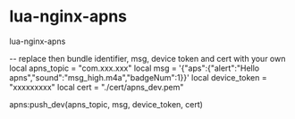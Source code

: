 # lua-nginx-apns
lua-nginx-apns

  -- replace then bundle identifier, msg, device token and cert with your own
  local apns_topic = "com.xxx.xxx"
  local msg = '{"aps":{"alert":"Hello apns","sound":"msg_high.m4a","badgeNum":1}}'
  local device_token = "xxxxxxxxx" 
  local cert = "./cert/apns_dev.pem"

  apns:push_dev(apns_topic, msg, device_token, cert)
